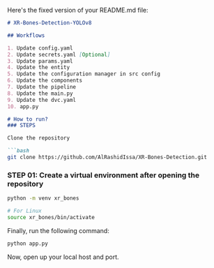 Here's the fixed version of your README.md file:

```markdown
# XR-Bones-Detection-YOLOv8 

## Workflows

1. Update config.yaml
2. Update secrets.yaml [Optional]
3. Update params.yaml
4. Update the entity
5. Update the configuration manager in src config
6. Update the components
7. Update the pipeline 
8. Update the main.py
9. Update the dvc.yaml
10. app.py

# How to run?
### STEPS

Clone the repository

```bash
git clone https://github.com/AlRashidIssa/XR-Bones-Detection.git
```

### STEP 01: Create a virtual environment after opening the repository

```bash
python -m venv xr_bones
```

```bash
# For Linux
source xr_bones/bin/activate
```

Finally, run the following command:

```bash
python app.py
```

Now, open up your local host and port.
```

```